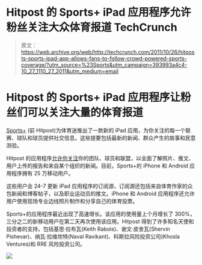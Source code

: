 # Hitpost 的 Sports+ iPad 应用程序允许粉丝关注大众体育报道 TechCrunch

> 原文：<https://web.archive.org/web/http://techcrunch.com/2011/10/26/hitposts-sports-ipad-app-allows-fans-to-follow-crowd-powered-sports-coverage/?utm_source=%23Sports&utm_campaign=393993a4c4-10_27_1110_27_2011&utm_medium=email>

# Hitpost 的 Sports+ iPad 应用程序让粉丝们可以关注大量的体育报道

[Sports+](https://web.archive.org/web/20230205040001/http://www.hitpost.com/) (前 Hitpost)为体育迷推出了一款新的 iPad 应用，为你关注的每一个联赛、球队和球员提供社交信息。这些提要包括最新的新闻、群众产生的故事和民意测验。

Hitpost 的应用程序[允许你关注](https://web.archive.org/web/20230205040001/https://techcrunch.com/2011/04/28/hitpost-2/)你的团队、球员和联盟，以全面了解照片、推文、用户上传的报告和来自某个组织的新闻。目前，Sports+的 iPhone 和 Android 应用程序拥有 25 万移动用户。

这些用户会 24-7 更新 iPad 应用程序的订阅源，订阅源还包括来自体育作家的众包新闻和博客帖子，以及职业运动员的推文。iPhone 和 Android 应用程序还允许用户使用现场专业边线照片制作和分享自己的体育投票。

Sports+的应用程序最近出现了高速增长。该应用的使用量上个月增长了 300%，三分之二的新移动用户在第二天再次使用该应用。Hitpost 得到了许多知名天使和投资者的支持，包括基思·拉布瓦(Keith Rabois)、谢文·皮舍瓦(Shervin Pishevar)、纳瓦·拉维坎特(Naval Ravikant)、科斯拉风险投资公司(Khosla Ventures)和 RRE 风险投资公司。

![](img/fb44c7061e9639673a0f2ee03949d73a.png)